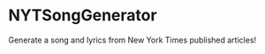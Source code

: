 NYTSongGenerator
================

Generate a song and lyrics from New York Times published articles!
